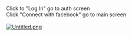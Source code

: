 Click to "Log In" go to auth screen<br/>
Click "Connect with facebook" go to main screen<br/><br/>
[![Untitled.png](https://i.postimg.cc/SQrXhZsk/Untitled.png)](https://postimg.cc/c6v17Bwb)
